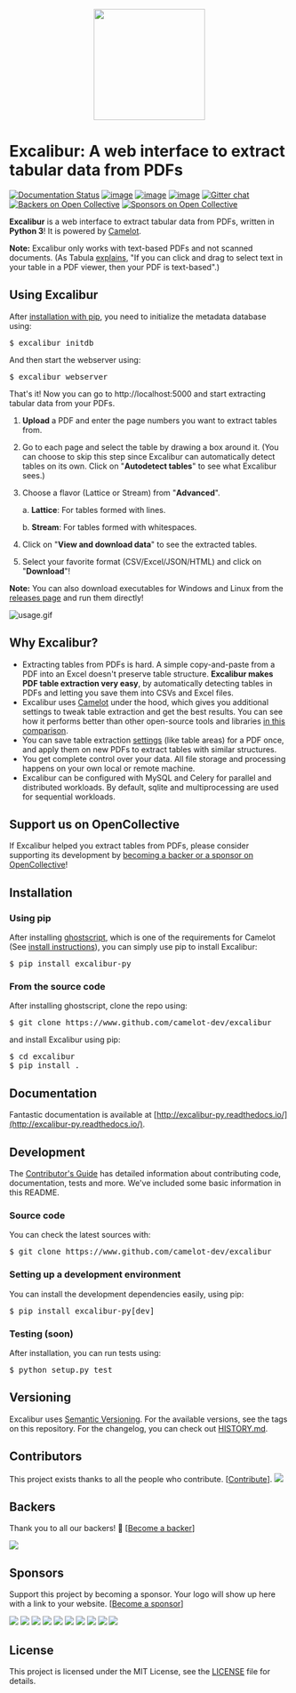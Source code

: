 <p align="center">
   <img src="https://raw.githubusercontent.com/camelot-dev/excalibur/master/docs/_static/excalibur-logo.png" width="200">
</p>

# Excalibur: A web interface to extract tabular data from PDFs

[![Documentation Status](https://readthedocs.org/projects/excalibur-py/badge/?version=master)](https://excalibur-py.readthedocs.io/en/master/) [![image](https://img.shields.io/pypi/v/excalibur-py.svg)](https://pypi.org/project/excalibur-py/) [![image](https://img.shields.io/pypi/l/excalibur-py.svg)](https://pypi.org/project/excalibur-py/) [![image](https://img.shields.io/pypi/pyversions/excalibur-py.svg)](https://pypi.org/project/excalibur-py/) [![Gitter chat](https://badges.gitter.im/camelot-dev/Lobby.png)](https://gitter.im/camelot-dev/Lobby)
[![Backers on Open Collective](https://opencollective.com/excalibur/backers/badge.svg)](#backers) [![Sponsors on Open Collective](https://opencollective.com/excalibur/sponsors/badge.svg)](#sponsors) 

**Excalibur** is a web interface to extract tabular data from PDFs, written in **Python 3**! It is powered by [Camelot](https://camelot-py.readthedocs.io/).

**Note:** Excalibur only works with text-based PDFs and not scanned documents. (As Tabula [explains](https://github.com/tabulapdf/tabula#why-tabula), "If you can click and drag to select text in your table in a PDF viewer, then your PDF is text-based".)

## Using Excalibur

After [installation with pip](https://excalibur-py.readthedocs.io/en/master/user/install.html), you need to initialize the metadata database using:

<pre>
$ excalibur initdb
</pre>

And then start the webserver using:

<pre>
$ excalibur webserver
</pre>

That's it! Now you can go to http://localhost:5000 and start extracting tabular data from your PDFs.


1. **Upload** a PDF and enter the page numbers you want to extract tables from.

2. Go to each page and select the table by drawing a box around it. (You can choose to skip this step since Excalibur can automatically detect tables on its own. Click on "**Autodetect tables**" to see what Excalibur sees.)

3. Choose a flavor (Lattice or Stream) from "**Advanced**".

    a. **Lattice**: For tables formed with lines.

    b. **Stream**: For tables formed with whitespaces.

4. Click on "**View and download data**" to see the extracted tables.

5. Select your favorite format (CSV/Excel/JSON/HTML) and click on "**Download**"!

**Note:** You can also download executables for Windows and Linux from the [releases page](https://github.com/camelot-dev/excalibur/releases) and run them directly!

![usage.gif](https://excalibur-py.readthedocs.io/en/master/_images/usage.gif)

## Why Excalibur?

- Extracting tables from PDFs is hard. A simple copy-and-paste from a PDF into an Excel doesn't preserve table structure. **Excalibur makes PDF table extraction very easy**, by automatically detecting tables in PDFs and letting you save them into CSVs and Excel files.
- Excalibur uses [Camelot](https://camelot-py.readthedocs.io/) under the hood, which gives you additional settings to tweak table extraction and get the best results. You can see how it performs better than other open-source tools and libraries [in this comparison](https://github.com/socialcopsdev/camelot/wiki/Comparison-with-other-PDF-Table-Extraction-libraries-and-tools).
- You can save table extraction [settings](https://excalibur-py.readthedocs.io/en/master/user/faq.html#faq) (like table areas) for a PDF once, and apply them on new PDFs to extract tables with similar structures.
- You get complete control over your data. All file storage and processing happens on your own local or remote machine.
- Excalibur can be configured with MySQL and Celery for parallel and distributed workloads. By default, sqlite and multiprocessing are used for sequential workloads.

## Support us on OpenCollective

If Excalibur helped you extract tables from PDFs, please consider supporting its development by [becoming a backer or a sponsor on OpenCollective](https://opencollective.com/excalibur)!

## Installation

### Using pip

After installing [ghostscript](https://www.ghostscript.com/), which is one of the requirements for Camelot (See [install instructions](https://camelot-py.readthedocs.io/en/master/user/install-deps.html)), you can simply use pip to install Excalibur:

<pre>
$ pip install excalibur-py
</pre>

### From the source code

After installing ghostscript, clone the repo using:

<pre>
$ git clone https://www.github.com/camelot-dev/excalibur
</pre>

and install Excalibur using pip:

<pre>
$ cd excalibur
$ pip install .
</pre>

## Documentation

Fantastic documentation is available at [http://excalibur-py.readthedocs.io/](http://excalibur-py.readthedocs.io/).

## Development

The [Contributor's Guide](https://excalibur-py.readthedocs.io/en/master/dev/contributing.html) has detailed information about contributing code, documentation, tests and more. We've included some basic information in this README.

### Source code

You can check the latest sources with:

<pre>
$ git clone https://www.github.com/camelot-dev/excalibur
</pre>

### Setting up a development environment

You can install the development dependencies easily, using pip:

<pre>
$ pip install excalibur-py[dev]
</pre>

### Testing (soon)

After installation, you can run tests using:

<pre>
$ python setup.py test
</pre>

## Versioning

Excalibur uses [Semantic Versioning](https://semver.org/). For the available versions, see the tags on this repository. For the changelog, you can check out [HISTORY.md](https://github.com/camelot-dev/excalibur/blob/master/HISTORY.md).

## Contributors

This project exists thanks to all the people who contribute. [[Contribute](CONTRIBUTING.md)].
<a href="https://github.com/camelot-dev/excalibur/graphs/contributors"><img src="https://opencollective.com/excalibur/contributors.svg?width=890&button=false" /></a>


## Backers

Thank you to all our backers! 🙏 [[Become a backer](https://opencollective.com/excalibur#backer)]

<a href="https://opencollective.com/excalibur#backers" target="_blank"><img src="https://opencollective.com/excalibur/backers.svg?width=890"></a>


## Sponsors

Support this project by becoming a sponsor. Your logo will show up here with a link to your website. [[Become a sponsor](https://opencollective.com/excalibur#sponsor)]

<a href="https://opencollective.com/excalibur/sponsor/0/website" target="_blank"><img src="https://opencollective.com/excalibur/sponsor/0/avatar.svg"></a>
<a href="https://opencollective.com/excalibur/sponsor/1/website" target="_blank"><img src="https://opencollective.com/excalibur/sponsor/1/avatar.svg"></a>
<a href="https://opencollective.com/excalibur/sponsor/2/website" target="_blank"><img src="https://opencollective.com/excalibur/sponsor/2/avatar.svg"></a>
<a href="https://opencollective.com/excalibur/sponsor/3/website" target="_blank"><img src="https://opencollective.com/excalibur/sponsor/3/avatar.svg"></a>
<a href="https://opencollective.com/excalibur/sponsor/4/website" target="_blank"><img src="https://opencollective.com/excalibur/sponsor/4/avatar.svg"></a>
<a href="https://opencollective.com/excalibur/sponsor/5/website" target="_blank"><img src="https://opencollective.com/excalibur/sponsor/5/avatar.svg"></a>
<a href="https://opencollective.com/excalibur/sponsor/6/website" target="_blank"><img src="https://opencollective.com/excalibur/sponsor/6/avatar.svg"></a>
<a href="https://opencollective.com/excalibur/sponsor/7/website" target="_blank"><img src="https://opencollective.com/excalibur/sponsor/7/avatar.svg"></a>
<a href="https://opencollective.com/excalibur/sponsor/8/website" target="_blank"><img src="https://opencollective.com/excalibur/sponsor/8/avatar.svg"></a>
<a href="https://opencollective.com/excalibur/sponsor/9/website" target="_blank"><img src="https://opencollective.com/excalibur/sponsor/9/avatar.svg"></a>



## License

This project is licensed under the MIT License, see the [LICENSE](https://github.com/camelot-dev/excalibur/blob/master/LICENSE) file for details.
